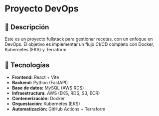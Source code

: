 # Proyecto DevOps

## 📌 Descripción
Este es un proyecto fullstack para gestionar recetas, con un enfoque en DevOps. 
El objetivo es implementar un flujo CI/CD completo con Docker, Kubernetes (EKS) y Terraform.

## 📌 Tecnologías
- **Frontend:** React + Vite
- **Backend:** Python (FastAPI)
- **Base de datos:** MySQL (AWS RDS)
- **Infraestructura:** AWS (EKS, RDS, S3, ECR)
- **Contenerización:** Docker
- **Orquestación:** Kubernetes (EKS)
- **Automatización:** GitHub Actions + Terraform
